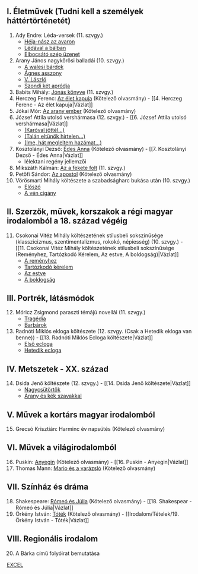## I. Életművek (Tudni kell a személyek háttértörténetét)

1. Ady Endre: Léda-versek (11. szvgy.)
	- [Héja-nász az avaron](https://www.nkp.hu/tankonyv/irodalom_11_szoveggyujtemeny_nat2020/lecke_04_002?w=Héja-nász%20az%20avaron#section-76993480904)
	- [Lédával a bálban](https://www.nkp.hu/tankonyv/irodalom_11_szoveggyujtemeny_nat2020/lecke_04_002?w=Lédával%20a%20bálban#section-76993480914)
	- [Elbocsátó szép üzenet](https://www.nkp.hu/tankonyv/irodalom_11_szoveggyujtemeny_nat2020/lecke_04_002?w=Elbocsátó%20szép%20üzenet#section-76993480918)
2. Arany János nagykőrösi balladái (10. szvgy.)
	- [A walesi bárdok](https://www.nkp.hu/tankonyv/irodalom_11_szoveggyujtemeny_nat2020/lecke_03_001?w=A%20walesi%20bárdok#section-76921819985)
	- [Ágnes asszony](https://www.nkp.hu/tankonyv/irodalom_11_szoveggyujtemeny_nat2020/lecke_03_001?w=Ágnes%20asszony#section-76921819982)
	- [V. László](https://www.nkp.hu/tankonyv/irodalom_11_szoveggyujtemeny_nat2020/lecke_03_001?w=V.%20László#section-76921819983)
	- [Szondi két apródja](https://nat2012.nkp.hu/tankonyv/irodalom_11_szoveggyujtemeny/lecke_01_002)
3. Babits Mihály: [Jónás könyve](https://www.nkp.hu/tankonyv/irodalom_11_szoveggyujtemeny_nat2020/lecke_04_003?w=Jónás%20könyve#section-76993530624) (11. szvgy.)
4. Herczeg Ferenc: [Az élet kapuja](https://mek.oszk.hu/02500/02523/02523.htm) (Kötelező olvasmány) - [[4. Herczeg Ferenc - Az élet kapuja|Vázlat]]
5. Jókai Mór: [Az arany ember](https://mek.oszk.hu/00600/00688/html/index.htm) (Kötelező olvasmány)
6. József Attila utolsó vershármasa (12. szvgy.) - [[6. József Attila utolsó vershármasa|Vázlat]]
	- [(Karóval jöttél...)](https://www.nkp.hu/tankonyv/irodalom_12_szoveggyujtemeny_nat2020/lecke_03_007?w=(Karóval%20jöttél...)#section-93691519300)
	- [(Talán eltünök hirtelen...)](https://www.arcanum.com/hu/online-kiadvanyok/Verstar-verstar-otven-kolto-osszes-verse-2/jozsef-attila-1EE20/versek-1EE25/1937-1FC5C/talan-eltunok-hirtelen-1FDE1/)
	- [(Ime, hát megleltem hazámat...)](https://www.arcanum.com/hu/online-kiadvanyok/Verstar-verstar-otven-kolto-osszes-verse-2/jozsef-attila-1EE20/versek-1EE25/1937-1FC5C/ime-hat-megleltem-hazamat-1FDF2/)
7. Kosztolányi Dezső: [Édes Anna](https://mek.oszk.hu/04700/04772/04772.htm) (Kötelező olvasmány) - [[7. Kosztolányi Dezső - Édes Anna|Vázlat]]
	- lélektani regény jellemzői
8. Mikszáth Kálmán: [Az a fekete folt](https://www.nkp.hu/tankonyv/irodalom_11_szoveggyujtemeny_nat2020/lecke_03_002?w=Az%20a%20fekete%20folt#section-76990868898) (11. szvgy.)
9. Petőfi Sándor: [Az apostol](https://www.arcanum.com/hu/online-kiadvanyok/Verstar-verstar-otven-kolto-osszes-verse-2/petofi-sandor-DFB2/1848-F625/az-apostol-F9A0/) (Kötelező olvasmány)
10. Vörösmarti Mihály költészete a szabadságharc bukása után (10. szvgy.)
	- [Előszó](https://www.nkp.hu/tankonyv/irodalom_10_szoveggyujtemeny_nat2020/lecke_07_001?w=Előszó#section-62731123976)
	- [A vén cigány](https://www.nkp.hu/tankonyv/irodalom_10_szoveggyujtemeny_nat2020/lecke_07_001?w=A%20vén%20cigány#section-62731123977)

## II. Szerzők, művek, korszakok a régi magyar irodalomból a 18. század végéig

11. Csokonai Vitéz Mihály költészetének stílusbeli sokszínűsége (klasszicizmus, szentimentalizmus, rokokó, népiesség) (10. szvgy.) - [[11. Csokonai Vitéz Mihály költészetének stílusbeli sokszínűsége (Reményhez, Tartózkodó Kérelem, Az estve, A boldogság)|Vázlat]]
	- [A reményhez](https://www.nkp.hu/tankonyv/irodalom_10_szoveggyujtemeny_nat2020/lecke_04_003?w=A%20reményhez#section-62728497260)
	- [Tartózkodó kérelem](https://www.nkp.hu/tankonyv/irodalom_10_szoveggyujtemeny_nat2020/lecke_04_003?w=Tartózkodó%20kérelem#section-62728497258)
	- [Az estve](https://www.nkp.hu/tankonyv/irodalom_10_szoveggyujtemeny_nat2020/lecke_04_003?w=Az%20estve#section-62727272442)
	- [A boldogság](https://www.nkp.hu/tankonyv/irodalom_10_szoveggyujtemeny_nat2020/lecke_04_003?w=A%20boldogság#section-62737700734)

## III. Portrék, látásmódok

12. Móricz Zsigmond paraszti témájú novellái (11. szvgy.)
	- [Tragédia](https://www.nkp.hu/tankonyv/irodalom_11_szoveggyujtemeny_nat2020/lecke_04_005?w=Tragédia#section-80667749866)
	- [Barbárok](https://www.nkp.hu/tankonyv/irodalom_11_szoveggyujtemeny_nat2020/lecke_04_005?w=Barbárok#section-80667749867)
13. Radnóti Miklós ekloga költészete (12. szvgy. (Csak a Hetedik ekloga van benne)) - [[13. Radnóti Miklós Ecloga költészete|Vázlat]]
	- [Első ecloga](https://www.arcanum.com/hu/online-kiadvanyok/Szoveggyujtemeny-szoveggyujtemeny-1/a-xx-szazad-irodalma-9C3D/radnoti-miklos-1909-1944-A5A2/versei-A5A3/elso-ecloga-A601/)
	- [Hetedik ecloga](https://www.arcanum.com/hu/online-kiadvanyok/Szoveggyujtemeny-szoveggyujtemeny-1/a-xx-szazad-irodalma-9C3D/radnoti-miklos-1909-1944-A5A2/versei-A5A3/hetedik-ecloga-A66D/)

## IV. Metszetek - XX. század

14. Dsida Jenő költészete (12. szvgy.) - [[14. Dsida Jenő költészete|Vázlat]]
	- [Nagycsütörtök](https://www.nkp.hu/tankonyv/irodalom_12_szoveggyujtemeny_nat2020/lecke_03_003?w=Nagycsütörtök#section-93691410312)
	- [Arany és kék szavakkal](https://www.nkp.hu/tankonyv/irodalom_12_szoveggyujtemeny_nat2020/lecke_03_003?w=Arany%20és%20kék%20szavakkal#section-93691410313)

## V. Művek a kortárs magyar irodalomból

15. Grecsó Krisztián: Harminc év napsütés (Kötelező olvasmány)

## VI. Művek a világirodalomból

16. Puskin: [Anyegin](https://mek.oszk.hu/00400/00467/00467.htm) (Kötelező olvasmány) - [[16. Puskin - Anyegin|Vázlat]]
17. Thomas Mann: [Mario és a varázsló](https://mek.oszk.hu/00400/00438/00438.htm) (Kötelező olvasmány)

## VII. Színház és dráma

18. Shakespeare: [Rómeó és Júlia](https://mek.oszk.hu/00400/00492/00492.htm) (Kötelező olvasmány) - [[18. Shakespear - Rómeó és Júlia|Vázlat]]
19. Örkény István: [Tóték](https://mek.oszk.hu/06300/06350/06350.htm) (Kötelező olvasmány) - [[Irodalom/Tételek/19. Örkény István - Tóték|Vázlat]]

## VIII. Regionális irodalom

20. A Bárka című folyóirat bemutatása


[EXCEL](https://docs.google.com/spreadsheets/d/1K5xwfsoG6ySl_b9XUyrsScRTrm6zf2jc0u6_GXfR5hM/edit#gid=0)
